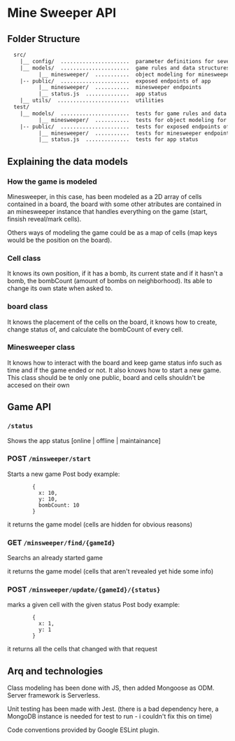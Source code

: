 
# Mine Sweeper API

## Folder Structure

```txt
  src/
    |__ config/  ......................  parameter definitions for several environments
    |__ models/  ......................  game rules and data structures defined as objects
          |__ minesweeper/  ...........  object modeling for minesweeper game       
    |-- public/  ......................  exposed endpoints of app
          |__ minesweeper/  ...........  minesweeper endpoints
          |__ status.js  ..............  app status
    |__ utils/  .......................  utilities
  test/
    |__ models/  ......................  tests for game rules and data structures defined as objects
          |__ minesweeper/  ...........  tests for object modeling for minesweeper game       
    |-- public/  ......................  tests for exposed endpoints of app
          |__ minesweeper/  ...........  tests for minesweeper endpoints
          |__ status.js  ..............  tests for app status

```
## Explaining the data models

### How the game is modeled

Minesweeper, in this case, has been modeled as a 2D array of cells contained in a board, the board with some other atributes are contained in an minesweeper instance that handles everything on the game (start, finsish reveal/mark cells).

Others ways of modeling the game could be as a map of cells (map keys would be the position on the board).

### Cell class

It knows its own position, if it has a bomb, its current state and if it hasn't a bomb, the bombCount (amount of bombs on neighborhood).
Its able to change its own state when asked to.

### board class

It knows the placement of the cells on the board, it knows how to create, change status of, and calculate the bombCount of every cell.

### Minesweeper class

It knows how to interact with the board and keep game status info such as time and if the game ended or not.
It also knows how to start a new game. 
This class should be te only one public, board and cells shouldn't be accesed on their own

## Game API

### `/status`

Shows the app status [online | offline | maintainance]

### POST `/minsweeper/start`

Starts a new game
Post body example:

            { 
              x: 10,
              y: 10,
              bombCount: 10
            }
it returns the game model (cells are hidden for obvious reasons)

### GET `/minsweeper/find/{gameId}`

Searchs an already started game

it returns the game model (cells that aren't revealed yet hide some info)

### POST `/minsweeper/update/{gameId}/{status}`

marks a given cell with the given status
Post body example:

            { 
              x: 1,
              y: 1
            }

it returns all the cells that changed with that request

## Arq and technologies

Class modeling has been done with JS, then added Mongoose as ODM. Server framework is Serverless.

Unit testing has been made with Jest. (there is a bad dependency here, a MongoDB instance is needed for test to run - i couldn't fix this on time)

Code conventions provided by Google ESLint plugin.